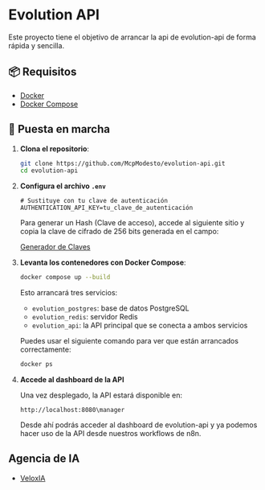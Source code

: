 
# Evolution API

Este proyecto tiene el objetivo de arrancar la api de evolution-api de forma rápida y sencilla.

## 📦 Requisitos

- [Docker](https://www.docker.com/)
- [Docker Compose](https://docs.docker.com/compose/)

## 🚀 Puesta en marcha

1. **Clona el repositorio**:

   ```bash
   git clone https://github.com/McpModesto/evolution-api.git
   cd evolution-api
   ```

2. **Configura el archivo `.env`**

   ```env
   # Sustituye con tu clave de autenticación
   AUTHENTICATION_API_KEY=tu_clave_de_autenticación
   ```

   Para generar un Hash (Clave de acceso), accede al siguiente sitio y copia la clave de cifrado de 256 bits generada en el campo:

   [Generador de Claves](https://acte.ltd/utils/randomkeygen)


3. **Levanta los contenedores con Docker Compose**:

   ```bash
   docker compose up --build
   ```

   Esto arrancará tres servicios:

   - `evolution_postgres`: base de datos PostgreSQL
   - `evolution_redis`: servidor Redis
   - `evolution_api`: la API principal que se conecta a ambos servicios

   Puedes usar el siguiente comando para ver que están arrancados correctamente:
      ```bash
   docker ps
   ```

4. **Accede al dashboard de la API**

   Una vez desplegado, la API estará disponible en:

   ```
   http://localhost:8080\manager
   ```

   Desde ahí podrás acceder al dashboard de evolution-api y ya podemos hacer uso de la API desde nuestros workflows de n8n.

## Agencia de IA

- [VeloxIA](https://www.veloxiasolutions.com/)